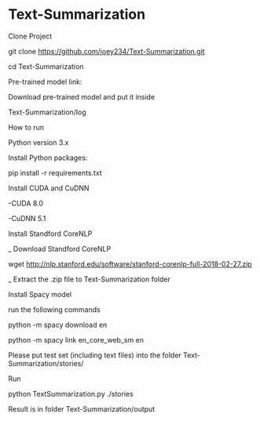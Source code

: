 # Text-Summarization

Clone Project

git clone https://github.com/joey234/Text-Summarization.git

cd Text-Summarization


Pre-trained model link: 

Download pre-trained model and put it inside 

Text-Summarization/log

How to run

Python version 3.x

Install Python packages:

pip install -r requirements.txt


Install CUDA and CuDNN

-CUDA 8.0

-CuDNN 5.1

Install Standford CoreNLP

_ Download Standford CoreNLP

wget http://nlp.stanford.edu/software/stanford-corenlp-full-2018-02-27.zip

_ Extract the .zip file to Text-Summarization folder
 
Install Spacy model

run the following commands

python -m spacy download en

python -m spacy link en_core_web_sm en


Please put test set (including text files) into the folder Text-Summarization/stories/

Run

python TextSummarization.py ./stories

Result is in folder Text-Summarization/output
